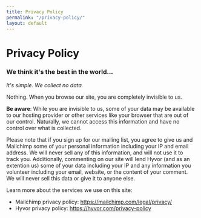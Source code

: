 ```yaml
---
title: Privacy Policy
permalink: "/privacy-policy/"
layout: default
---
```


# Privacy Policy
### We think it's the best in the world...

*It's simple. We collect no data.*

Nothing. When you browse our site, you are completely invisible to us.

**Be aware**: While you are invisible to us, some of your data may be available to our hosting provider or other services like your browser that are out of our control. Naturally, we cannot access this information and have no control over what is collected.

Please note that if you sign up for our mailing list, you agree to give us and Mailchimp some of your personal information including your IP and email address. We will never sell any of this information, and will not use it to track you. Additionally, commenting on our site will lend Hyvor (and as an extention us) some of your data including your IP and any information you volunteer including your email, website, or the content of your comment. We will never sell this data or give it to anyone else.

Learn more about the services we use on this site:
 - Mailchimp privacy policy: <a href="https://mailchimp.com/legal/privacy/" target="_blank" rel="noopener noreferrer">https://mailchimp.com/legal/privacy/</a>
 - Hyvor privacy policy: <a href="https://hyvor.com/privacy-policy" target="_blank" rel="noopener noreferrer">https://hyvor.com/privacy-policy</a>